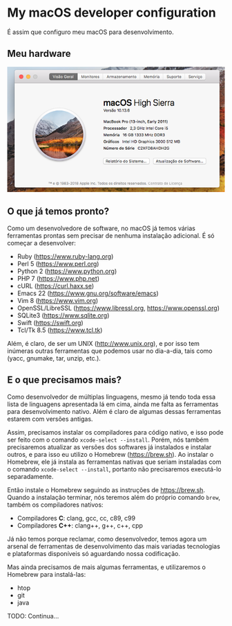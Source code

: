 My macOS developer configuration
================================

É assim que configuro meu macOS para desenvolvimento.

## Meu hardware

![Meu hardware](my-macos.png)

## O que já temos pronto?

Como um desenvolvedore de software, no macOS já temos várias ferramentas prontas
sem precisar de nenhuma instalação adicional. É só começar a desenvolver:

- Ruby (https://www.ruby-lang.org)
- Perl 5 (https://www.perl.org)
- Python 2 (https://www.python.org)
- PHP 7 (https://www.php.net)
- cURL (https://curl.haxx.se)
- Emacs 22 (https://www.gnu.org/software/emacs)
- Vim 8 (https://www.vim.org)
- OpenSSL/LibreSSL (https://www.libressl.org, https://www.openssl.org)
- SQLite3 (https://www.sqlite.org)
- Swift (https://swift.org)
- Tcl/Tk 8.5 (https://www.tcl.tk)

Além, é claro, de ser um UNIX (http://www.unix.org), e por isso tem inúmeras outras
ferramentas que podemos usar no dia-a-dia, tais como (yacc, gnumake, tar, unzip, etc.).

## E o que precisamos mais?

Como desenvolvedor de múltiplas linguagens, mesmo já tendo toda essa lista
de linguagens apresentada lá em cima, ainda me falta as ferramentas para desenvolvimento
nativo. Além é claro de algumas dessas ferramentas estarem com versões antigas.

Assim, precisamos instalar os compiladores para código nativo, e isso pode ser
feito com o comando `xcode-select --install`. Porém, nós também precisaremos atualizar
as versões dos softwares já instalados e instalar outros, e para isso eu utilizo o
Homebrew (https://brew.sh). Ao instalar o Homebrew, ele já instala as ferramentas
nativas que seriam instaladas com o comando `xcode-select --install`, portanto não
precisaremos executá-lo separadamente.

Então instale o Homebrew seguindo as instruções de https://brew.sh.
Quando a instalação terminar, nós teremos além do próprio comando `brew`,
também os compiladores nativos:

- Compiladores **C**: clang, gcc, cc, c89, c99
- Compiladores **C++**: clang++, g++, c++, cpp

Já não temos porque reclamar, como desenvolvedor, temos agora um arsenal de ferramentas
de desenvolvimento das mais variadas tecnologias e plataformas disponíveis só aguardando
nossa codificação.

Mas ainda precisamos de mais algumas ferramentas, e utilizaremos o Homebrew para
instalá-las:

- htop
- git
- java

TODO: Continua...
